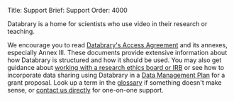 Title: Support
Brief: Support
Order: 4000

Databrary is a home for scientists who use video in their research or teaching.

We encourage you to read [Databrary's Access Agreement](|filename|about/agreement.md) and its annexes, especially Annex III.
These documents provide extensive information about how Databrary is structured and how it should be used.
You may also get guidance about [working with a research ethics board or IRB](|filename|support/irb.md) or see how to incorporate data sharing using Databrary in a [Data Management Plan](|filename|support/grant.md) for a grant proposal.
Look up a term in the [glossary](|filename|support/definitions.mdi) if something doesn't make sense, or [contact us directly](|filename|support/contact-us.md) for one-on-one support.
